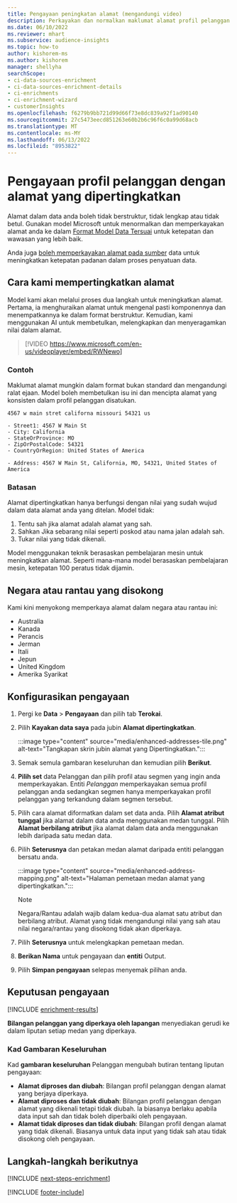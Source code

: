 ```yaml
---
title: Pengayaan peningkatan alamat (mengandungi video)
description: Perkayakan dan normalkan maklumat alamat profil pelanggan dengan model Microsoft.
ms.date: 06/10/2022
ms.reviewer: mhart
ms.subservice: audience-insights
ms.topic: how-to
author: kishorem-ms
ms.author: kishorem
manager: shellyha
searchScope:
- ci-data-sources-enrichment
- ci-data-sources-enrichment-details
- ci-enrichments
- ci-enrichment-wizard
- customerInsights
ms.openlocfilehash: f6279b9bb721d99d66f73e8dc839a92f1ad90140
ms.sourcegitcommit: 27c5473eecd851263e60b2b6c96f6c0a99d68acb
ms.translationtype: MT
ms.contentlocale: ms-MY
ms.lasthandoff: 06/13/2022
ms.locfileid: "8953822"
---
```

# <a name="enrichment-of-customer-profiles-with-enhanced-addresses"></a>Pengayaan profil pelanggan dengan alamat yang dipertingkatkan

Alamat dalam data anda boleh tidak berstruktur, tidak lengkap atau tidak betul. Gunakan model Microsoft untuk menormalkan dan memperkayakan alamat anda ke dalam [Format Model Data Tersuai](/common-data-model/schema/core/applicationcommon/address) untuk ketepatan dan wawasan yang lebih baik.

Anda juga [boleh memperkayakan alamat pada sumber](data-sources-enrichment.md) data untuk meningkatkan ketepatan padanan dalam proses penyatuan data. 

## <a name="how-we-enhance-addresses"></a>Cara kami mempertingkatkan alamat

Model kami akan melalui proses dua langkah untuk meningkatkan alamat. Pertama, ia menghuraikan alamat untuk mengenal pasti komponennya dan menempatkannya ke dalam format berstruktur. Kemudian, kami menggunakan AI untuk membetulkan, melengkapkan dan menyeragamkan nilai dalam alamat.

> [!VIDEO https://www.microsoft.com/en-us/videoplayer/embed/RWNewo]

### <a name="example"></a>Contoh

Maklumat alamat mungkin dalam format bukan standard dan mengandungi ralat ejaan. Model boleh membetulkan isu ini dan mencipta alamat yang konsisten dalam profil pelanggan disatukan.

```Input
4567 w main stret californa missouri 54321 us
```

```Output
- Street1: 4567 W Main St
- City: California
- StateOrProvince: MO
- ZipOrPostalCode: 54321
- CountryOrRegion: United States of America

- Address: 4567 W Main St, California, MO, 54321, United States of America
```

### <a name="limitations"></a>Batasan

Alamat dipertingkatkan hanya berfungsi dengan nilai yang sudah wujud dalam data alamat anda yang ditelan. Model tidak:

1. Tentu sah jika alamat adalah alamat yang sah.
2. Sahkan Jika sebarang nilai seperti poskod atau nama jalan adalah sah.
3. Tukar nilai yang tidak dikenali.

Model menggunakan teknik berasaskan pembelajaran mesin untuk meningkatkan alamat. Seperti mana-mana model berasaskan pembelajaran mesin, ketepatan 100 peratus tidak dijamin.

## <a name="supported-countries-or-regions"></a>Negara atau rantau yang disokong

Kami kini menyokong memperkaya alamat dalam negara atau rantau ini:

- Australia
- Kanada
- Perancis
- Jerman
- Itali
- Jepun
- United Kingdom
- Amerika Syarikat

## <a name="configure-the-enrichment"></a>Konfigurasikan pengayaan

1. Pergi ke **Data** > **Pengayaan** dan pilih tab **Terokai**.

1. Pilih **Kayakan data saya** pada jubin **Alamat dipertingkatkan**.

   :::image type="content" source="media/enhanced-addresses-tile.png" alt-text="Tangkapan skrin jubin alamat yang Dipertingkatkan.":::

1. Semak semula gambaran keseluruhan dan kemudian pilih **Berikut**.

1. **Pilih set** data Pelanggan dan pilih profil atau segmen yang ingin anda memperkayakan. Entiti *Pelanggan* memperkayakan semua profil pelanggan anda sedangkan segmen hanya memperkayakan profil pelanggan yang terkandung dalam segmen tersebut.

1. Pilih cara alamat diformatkan dalam set data anda. Pilih **Alamat atribut tunggal** jika alamat dalam data anda menggunakan medan tunggal. Pilih **Alamat berbilang atribut** jika alamat dalam data anda menggunakan lebih daripada satu medan data.

1. Pilih **Seterusnya** dan petakan medan alamat daripada entiti pelanggan bersatu anda.

    :::image type="content" source="media/enhanced-address-mapping.png" alt-text="Halaman pemetaan medan alamat yang dipertingkatkan.":::

   > [!NOTE]
   > Negara/Rantau adalah wajib dalam kedua-dua alamat satu atribut dan berbilang atribut. Alamat yang tidak mengandungi nilai yang sah atau nilai negara/rantau yang disokong tidak akan diperkaya.

1. Pilih **Seterusnya** untuk melengkapkan pemetaan medan.

1. **Berikan Nama** untuk pengayaan dan **entiti** Output.

1. Pilih **Simpan pengayaan** selepas menyemak pilihan anda.

## <a name="enrichment-results"></a>Keputusan pengayaan

[!INCLUDE [enrichment-results](includes/enrichment-results.md)]

**Bilangan pelanggan yang diperkaya oleh lapangan** menyediakan gerudi ke dalam liputan setiap medan yang diperkaya.

### <a name="overview-card"></a>Kad Gambaran Keseluruhan

Kad **gambaran keseluruhan** Pelanggan mengubah butiran tentang liputan pengayaan:

- **Alamat diproses dan diubah**: Bilangan profil pelanggan dengan alamat yang berjaya diperkaya.
- **Alamat diproses dan tidak diubah**: Bilangan profil pelanggan dengan alamat yang dikenali tetapi tidak diubah. Ia biasanya berlaku apabila data input sah dan tidak boleh diperbaiki oleh pengayaan.
- **Alamat tidak diproses dan tidak diubah**: Bilangan profil dengan alamat yang tidak dikenali. Biasanya untuk data input yang tidak sah atau tidak disokong oleh pengayaan.

## <a name="next-steps"></a>Langkah-langkah berikutnya

[!INCLUDE [next-steps-enrichment](includes/next-steps-enrichment.md)]

[!INCLUDE [footer-include](includes/footer-banner.md)]
